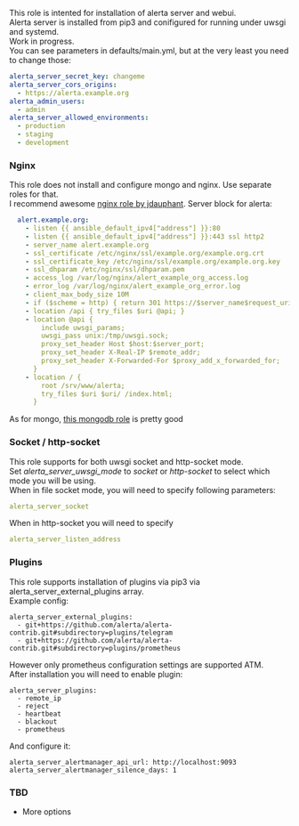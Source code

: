 This role is intented for installation of alerta server and webui.  
Alerta server is installed from pip3 and conifigured for running under uwsgi and systemd.  
Work in progress.  
You can see parameters in defaults/main.yml, but at the very least you need to change those:
```yaml
alerta_server_secret_key: changeme
alerta_server_cors_origins:
  - https://alerta.example.org
alerta_admin_users:
  - admin
alerta_server_allowed_environments:
  - production
  - staging
  - development
```

### Nginx
This role does not install and configure mongo and nginx. Use separate roles for that.  
I recommend awesome [nginx role by jdauphant](https://github.com/jdauphant/ansible-role-nginx). Server block for alerta:
```yaml
  alert.example.org:
    - listen {{ ansible_default_ipv4["address"] }}:80
    - listen {{ ansible_default_ipv4["address"] }}:443 ssl http2
    - server_name alert.example.org
    - ssl_certificate /etc/nginx/ssl/example.org/example.org.crt
    - ssl_certificate_key /etc/nginx/ssl/example.org/example.org.key
    - ssl_dhparam /etc/nginx/ssl/dhparam.pem
    - access_log /var/log/nginx/alert_example_org_access.log
    - error_log /var/log/nginx/alert_example_org_error.log
    - client_max_body_size 10M
    - if ($scheme = http) { return 301 https://$server_name$request_uri; }
    - location /api { try_files $uri @api; }
    - location @api {
        include uwsgi_params;
        uwsgi_pass unix:/tmp/uwsgi.sock;
        proxy_set_header Host $host:$server_port;
        proxy_set_header X-Real-IP $remote_addr;
        proxy_set_header X-Forwarded-For $proxy_add_x_forwarded_for;
      }
    - location / {
        root /srv/www/alerta;
        try_files $uri $uri/ /index.html;
      }
```

As for mongo, [this mongodb role](https://github.com/UnderGreen/ansible-role-mongodb) is pretty good

### Socket / http-socket
This role supports for both uwsgi socket and http-socket mode.  
Set _alerta_server_uwsgi_mode_ to _socket_ or _http-socket_ to select which mode you will be using.  
When in file socket mode, you will need to specify following parameters:
```yaml
alerta_server_socket
```
When in http-socket you will need to specify
```yaml
alerta_server_listen_address
```

### Plugins
This role supports installation of plugins via pip3 via alerta_server_external_plugins array.   
Example config:
```
alerta_server_external_plugins:
  - git+https://github.com/alerta/alerta-contrib.git#subdirectory=plugins/telegram
  - git+https://github.com/alerta/alerta-contrib.git#subdirectory=plugins/prometheus
```

However only prometheus configuration settings are supported ATM.  
After installation you will need to enable plugin:
```
alerta_server_plugins:
  - remote_ip
  - reject
  - heartbeat
  - blackout
  - prometheus
```
And configure it:
```
alerta_server_alertmanager_api_url: http://localhost:9093
alerta_server_alertmanager_silence_days: 1
```

### TBD
* More options

